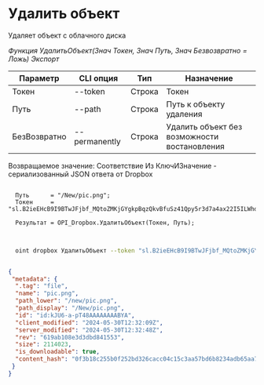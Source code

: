 ﻿---
sidebar_position: 7
---

# Удалить объект
 Удаляет объект с облачного диска


*Функция УдалитьОбъект(Знач Токен, Знач Путь, Знач Безвозвратно = Ложь) Экспорт*

  | Параметр | CLI опция | Тип | Назначение |
  |-|-|-|-|
  | Токен | --token | Строка | Токен |
  | Путь | --path | Строка | Путь к объекту удаления |
  | БезВозвратно | --permanently | Строка | Удалить объект без возможности востановления |

  
  Возвращаемое значение:   Соответствие Из КлючИЗначение - сериализованный JSON ответа от Dropbox

```bsl title="Пример кода"
	
  Путь      = "/New/pic.png";
  Токен     = "sl.B2ieEHcB9I9BTwJFjbf_MQtoZMKjGYgkpBqzQkvBfuSz41Qpy5r3d7a4ax22I5ILWhd9KLbN5L...";
  
  Результат = OPI_Dropbox.УдалитьОбъект(Токен, Путь);
	
```

```sh title="Пример команды CLI"
    
  oint dropbox УдалитьОбъект --token "sl.B2ieEHcB9I9BTwJFjbf_MQtoZMKjGYgkpBqzQkvBfuSz41Qpy5r3d7a4ax22I5ILWhd9KLbN5L..." --path %path% --permanently %permanently%

```


```json title="Результат"

{
 "metadata": {
  ".tag": "file",
  "name": "pic.png",
  "path_lower": "/new/pic.png",
  "path_display": "/New/pic.png",
  "id": "id:kJU6-a-pT48AAAAAAAABYA",
  "client_modified": "2024-05-30T12:32:09Z",
  "server_modified": "2024-05-30T12:32:48Z",
  "rev": "619ab108e3d3dbd841553",
  "size": 2114023,
  "is_downloadable": true,
  "content_hash": "0f3b18c255b0f252bd326cacc04c15c3aa57bd6b8234adb65aa7bb2987a65492"
 }
}

```
